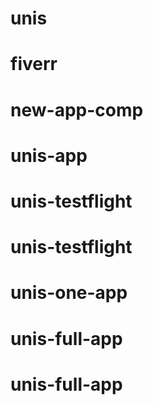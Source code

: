 # unis
# fiverr
# new-app-comp
# unis-app
# unis-testflight
# unis-testflight
# unis-one-app
# unis-full-app
# unis-full-app
